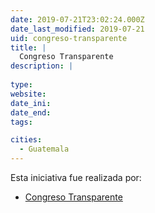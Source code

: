 ```yaml
---
date: 2019-07-21T23:02:24.000Z
date_last_modified: 2019-07-21
uid: congreso-transparente
title: |
  Congreso Transparente
description: |
  
type: 
website: 
date_ini: 
date_end: 
tags:

cities: 
  - Guatemala
---
```


Esta iniciativa fue realizada por:

- [Congreso Transparente](/organizaciones/congreso-transparente)
